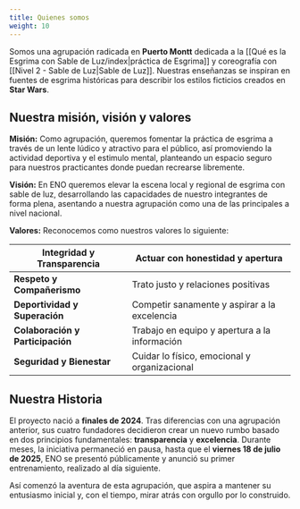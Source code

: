 ```yaml
---
title: Quienes somos
weight: 10
---
```


Somos una agrupación radicada en **Puerto Montt** dedicada a la [[Qué es la Esgrima con Sable de Luz/index|práctica de Esgrima]] y coreografía con [[Nivel 2 - Sable de Luz|Sable de Luz]].  Nuestras enseñanzas se inspiran en fuentes de esgrima históricas para describir los estilos ficticios creados en **Star Wars**.

## Nuestra misión, visión y valores

**Misión:** Como agrupación, queremos fomentar la práctica de esgrima a través de un lente lúdico y atractivo para el público, así promoviendo la actividad deportiva y el estimulo mental, planteando un espacio seguro para nuestros practicantes donde puedan recrearse libremente. 

**Visión:** En ENO queremos elevar la escena local y regional de esgrima con sable de luz, desarrollando las capacidades de nuestro integrantes de forma plena, asentando a nuestra agrupación como una de las principales a nivel nacional.

**Valores:** Reconocemos como nuestros valores lo siguiente:


| **Integridad y Transparencia**   | Actuar con honestidad y apertura              |
| -------------------------------- | --------------------------------------------- |
| **Respeto y Compañerismo**       | Trato justo y relaciones positivas            | 
| **Deportividad y Superación**    | Competir sanamente y aspirar a la excelencia  |
| **Colaboración y Participación** | Trabajo en equipo y apertura a la información |
| **Seguridad y Bienestar**        | Cuidar lo físico, emocional y organizacional  |


## Nuestra Historia
El proyecto nació a **finales de 2024**. Tras diferencias con una agrupación anterior, sus cuatro fundadores decidieron crear un nuevo rumbo basado en dos principios fundamentales: **transparencia** y **excelencia**. Durante meses, la iniciativa permaneció en pausa, hasta que el **viernes 18 de julio de 2025**, ENO se presentó públicamente y anunció su primer entrenamiento, realizado al día siguiente.

Así comenzó la aventura de esta agrupación, que aspira a mantener su entusiasmo inicial y, con el tiempo, mirar atrás con orgullo por lo construido.

